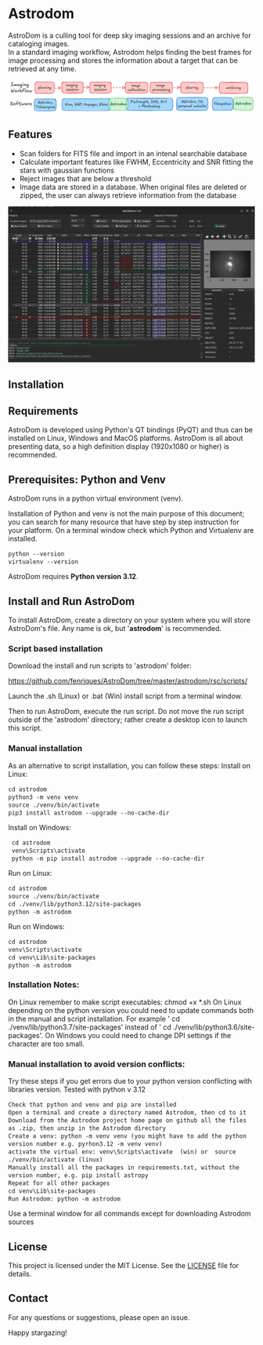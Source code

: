 # Astrodom

AstroDom is a culling tool for deep sky imaging sessions and an archive for cataloging images.  
In a standard imaging workflow, Astrodom helps finding the best frames for image processing and stores the information about a target that can be retrieved at any time.

![Astrodom Workflow](astrodomWF.png)

## Features

- Scan folders for FITS file and import in an intenal searchable database
- Calculate important features like FWHM, Eccentricity and SNR fitting the stars with gaussian functions
- Reject images that are below a threshold
- Image data are stored in a database. When original files are deleted or zipped, the user can always retrieve information from the database

![Astrodom Home](home.png)


## Installation

## Requirements
AstroDom is developed using Python's QT bindings (PyQT) and thus can be installed on Linux, Windows and MacOS platforms.
AstroDom is all about presenting data, so a high definition display (1920x1080 or higher) is recommended. 

## Prerequisites: Python and Venv
AstroDom runs in a python virtual environment (venv). 

Installation of Python and venv is not the main purpose of this document; you can search for many resource that have step by step instruction for your platform.
On a terminal window check  which Python and Virtualenv are installed.

    python --version
    virtualenv --version
  
AstroDom requires **Python version 3.12**.

## Install and Run AstroDom
To install AstroDom, create a directory on your system where you will store AstroDom's file. 
Any name is ok, but '**astrodom**' is recommended.

### Script based installation
Download the install and run scripts to  'astrodom' folder:

https://github.com/fenriques/AstroDom/tree/master/astrodom/rsc/scripts/

Launch the .sh (Linux) or .bat (Win) install script from a terminal window. 

Then to run AstroDom, execute the run script. 
Do not move the run script outside of the 'astrodom' directory; rather  create a desktop icon to launch this script.

### Manual installation
As an alternative to script installation, you can follow these steps:
Install on Linux:

	cd astrodom
    python3 -m venv venv
    source ./venv/bin/activate
    pip3 install astrodom --upgrade --no-cache-dir
  
Install on Windows:


     cd astrodom
     venv\Scripts\activate
     python -m pip install astrodom --upgrade --no-cache-dir
  
  Run on Linux:

    cd astrodom
    source ./venv/bin/activate
    cd ./venv/lib/python3.12/site-packages
    python -m astrodom

  Run on Windows:

    cd astrodom
    venv\Scripts\activate 
    cd venv\Lib\site-packages
    python -m astrodom

### Installation Notes:
On Linux remember to make script executables: chmod +x *.sh
On Linux depending on the python version you could need to update commands both in the manual and script installation. For example ' cd ./venv/lib/python3.7/site-packages' instead of ' cd ./venv/lib/python3.6/site-packages'.
On Windows you could need to change DPI settings if the character are too small.

### Manual installation to avoid version conflicts:
Try these steps if you get errors due to your python version conflicting with libraries version. Tested with python v 3.12

	Check that python and venv and pip are installed
	Open a terminal and create a directory named Astrodom, then cd to it
	Download from the Astrodom project home page on github all the files as .zip, then unzip in the Astrodom directory
	Create a venv: python -m venv venv (you might have to add the python version number e.g. pyrhon3.12 -m venv venv)
	activate the virtual env: venv\Scripts\activate  (win) or  source ./venv/bin/activate (linux)
	Manually install all the packages in requirements.txt, without the version number, e.g. pip install astropy
	Repeat for all other packages
	cd venv\Lib\site-packages
	Run Astrodom: python -m astrodom

Use a terminal window for all commands except for downloading Astrodom sources
## License

This project is licensed under the MIT License. See the [LICENSE](LICENSE) file for details.

## Contact

For any questions or suggestions, please open an issue.

Happy stargazing!